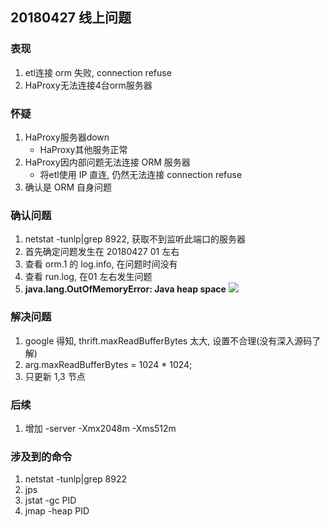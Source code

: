 ## 20180427 线上问题

### 表现
1. etl连接 orm 失败, connection refuse
2. HaProxy无法连接4台orm服务器

### 怀疑
1. HaProxy服务器down
    - HaProxy其他服务正常
2. HaProxy因内部问题无法连接 ORM 服务器
    - 将etl使用 IP 直连, 仍然无法连接 connection refuse
3. 确认是 ORM 自身问题

### 确认问题
1. netstat -tunlp|grep 8922, 获取不到监听此端口的服务器
2. 首先确定问题发生在 20180427 01 左右
3. 查看 orm.1 的 log.info, 在问题时间没有
4. 查看 run.log, 在01 左右发生问题    
5. **java.lang.OutOfMemoryError: Java heap space**
![](https://github.com/t734070824/tq.java/blob/master/tq.java.thrift/src/main/java/_question/_online/1.jpg?raw=true)

### 解决问题
1. google 得知, thrift.maxReadBufferBytes 太大, 设置不合理(没有深入源码了解)
2. arg.maxReadBufferBytes = 1024 * 1024;
3. 只更新 1,3 节点

### 后续
1. 增加 -server -Xmx2048m -Xms512m

### 涉及到的命令
1. netstat -tunlp|grep 8922
2. jps
3. jstat -gc PID
4. jmap -heap PID
